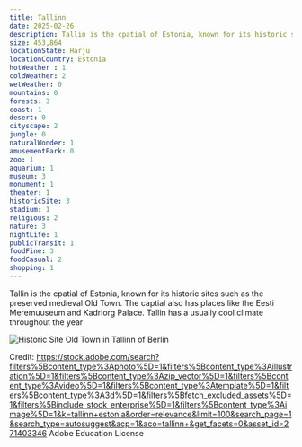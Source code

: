 ```yaml
---
title: Tallinn
date: 2025-02-26
description: Tallin is the cpatial of Estonia, known for its historic sites such as the preserved medieval Old Town.
size: 453,864
locationState: Harju
locationCountry: Estonia
hotWeather : 1
coldWeather: 2
wetWeather: 0
mountains: 0
forests: 3
coast: 1
desert: 0
cityscape: 2
jungle: 0
naturalWonder: 1
amusementPark: 0
zoo: 1
aquarium: 1
museum: 3
monument: 1
theater: 1
historicSite: 3
stadium: 1
religious: 2
nature: 3
nightLife: 1
publicTransit: 1
foodFine: 3
foodCasual: 2
shopping: 1
---
```


Tallin is the cpatial of Estonia, known for its historic sites such as the preserved medieval Old Town. The captial also has places like the Eesti Meremuuseum and Kadriorg Palace. Tallin has a usually cool climate throughout the year

![Historic Site Old Town in Tallinn of Berlin](tallinnoldtown.jpeg "Tallinn, Estonia")

Credit: https://stock.adobe.com/search?filters%5Bcontent_type%3Aphoto%5D=1&filters%5Bcontent_type%3Aillustration%5D=1&filters%5Bcontent_type%3Azip_vector%5D=1&filters%5Bcontent_type%3Avideo%5D=1&filters%5Bcontent_type%3Atemplate%5D=1&filters%5Bcontent_type%3A3d%5D=1&filters%5Bfetch_excluded_assets%5D=1&filters%5Binclude_stock_enterprise%5D=1&filters%5Bcontent_type%3Aimage%5D=1&k=tallinn+estonia&order=relevance&limit=100&search_page=1&search_type=autosuggest&acp=1&aco=tallinn+&get_facets=0&asset_id=271403346
Adobe Education License

